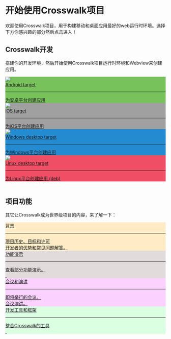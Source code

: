 # 开始使用Crosswalk项目

欢迎使用Crosswalk项目，用于构建移动和桌面应用最好的web运行时环境。选择下方你感兴趣的部分然后点击进入！

<h2>Crosswalk开发</h2>
<p>搭建你的开发环境，然后开始使用Crosswalk项目运行时环境和Webview来创建应用。</p>

<div class="featureBlock"> 
  <div class="featureDiv" style="background-color: #78c25b">
    <a class="featureLink" href="/documentation/android_zh.html">
      <div class="featureHeader"><img class="featureImg" src="/assets/icons/logo-android-white.png"/><div class="featureTitle">Android target</div></div>
      <hr class="featureSplitter" />
      <div class="featureBody">
        为安卓平台创建应用
      </div>
    </a>
  </div>
  <div class="featureDiv" style="background-color: #a0a0a0">
    <a class="featureLink" href="/documentation/ios_zh.html">
      <div class="featureHeader"><img class="featureImg" src="/assets/icons/logo-apple-white.png"/><div class="featureTitle">iOS target</div></div>
      <hr class="featureSplitter" />
      <div class="featureBody">
        为iOS平台创建应用
      </div>
    </a>
  </div>
  <div class="featureDiv" style="background-color: #248bd1">
    <a class="featureLink" href="/documentation/windows_zh.html">
      <div class="featureHeader"><img class="featureImg" src="/assets/icons/logo-windows-white.png"/><div class="featureTitle">Windows desktop target</div></div>
      <hr class="featureSplitter" />
      <div class="featureBody">
        为Windows平台创建应用<br>
      </div>
    </a>
  </div>
  <div class="featureDiv" style="background-color: #f04e64">
    <a class="featureLink" href="/documentation/linux_zh.html">
      <div class="featureHeader"><img class="featureImg" src="/assets/icons/logo-linux-white.png"/><div class="featureTitle">Linux desktop target</div></div>
      <hr class="featureSplitter" />
      <div class="featureBody">
        为Linux平台创建应用 (deb)<br>
      </div>
    </a>
  </div>
  <br clear="all" />
</div>
<h2>项目功能</h2>
<p>其它让Crosswalk成为世界级项目的内容，来了解一下：</p>

<div class="featureBlock"> 
  <div class="featureDiv" style="background-color: #ffebc5">
    <a class="featureLink" href="/documentation/about_zh.html">
      <div class="featureHeaderDark">背景</div>
      <hr class="featureSplitter" />
      <div class="featureBody">
        项目历史、目标和许可 <br>
        开发者的优势和常见问题解答。
      </div>
    </a>
  </div>
  <div class="featureDiv" style="background-color: #e1dbdb">
    <a class="featureLink" href="/documentation/about/demos_zh.html">
      <div class="featureHeaderDark">功能演示</div>
      <hr class="featureSplitter" />
      <div class="featureBody">
        查看部分功能演示。<br>
        &nbsp;
      </div>
    </a>
  </div>

  <div class="featureDiv" style="background-color: #fbd1ff">
    <a class="featureLink" href="/documentation/community/conferences_zh.html">
      <div class="featureHeaderDark">会议和演讲</div>
      <hr class="featureSplitter" />
      <div class="featureBody">
        即将举行的会议。<br>
        会议演讲。
      </div>
    </a>
  </div>
  <div class="featureDiv" style="background-color: #daffe1">
    <a class="featureLink" href="/documentation/community/tools_zh.html">
      <div class="featureHeaderDark">开发工具和框架</div>
      <hr class="featureSplitter" />
      <div class="featureBody">
        整合Crosswalk的工具<br>&nbsp;
      </div>
    </a>
  </div>

  <br clear="all" />
</div>



